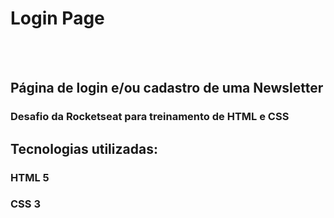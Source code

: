 <h1>Login Page</h1>
<br>
<br>

## Página de login e/ou cadastro de uma Newsletter

### Desafio da Rocketseat para treinamento de HTML e CSS

## Tecnologias utilizadas:

### HTML 5
### CSS 3